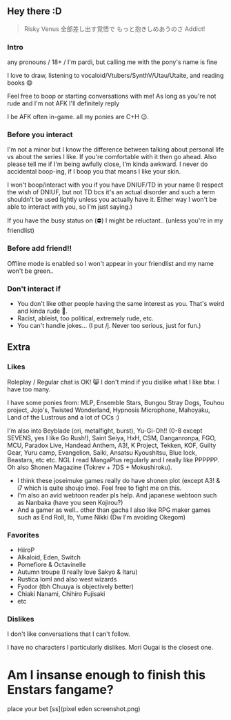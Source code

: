 ## Hey there :D
> Risky Venus
全部差し出す覚悟で
もっと抱きしめあうのさ
Addict!

### Intro
any pronouns / 18+ / I'm pardi, but calling me with the pony's name is fine


I love to draw, listening to vocaloid/Vtubers/SynthV/Utau/Utaite, and reading books 😄

Feel free to boop or starting conversations with me! As long as you're not rude and I'm not AFK
I'll definitely reply

I be AFK often in-game.
all my ponies are C+H 😉.

### Before you interact
I'm not a minor but I know the difference between talking about personal life vs about the series I like. If you're comfortable with it then go ahead.
Also please tell me if I'm being awfully close, I'm kinda awkward.
I never do accidental boop-ing, if I boop you that means I like your skin. 

I won't boop/interact with you if you have DNIUF/TD in your name (I respect the wish of DNIUF, but not TD bcs it's an actual disorder and such a term shouldn't be used lightly unless you actually have it. Either way I won't be able to interact with you, so I'm just saying.) 

If you have the busy status on (⛔) I might be reluctant.. (unless you're in my friendlist)

### Before add friend!!
Offline mode is enabled so I won't appear in your friendlist and my name won't be green..

### Don't interact if
- You don't like other people having the same interest as you. That's weird and kinda rude 🤔.
- Racist, ableist, too political, extremely rude, etc.
- You can't handle jokes... (I put /j. Never too serious, just for fun.)



## Extra

### Likes
Roleplay / Regular chat is OK! 😸
I don't mind if you dislike what I like btw. I have too many.

I have some ponies from: MLP, Ensemble Stars, Bungou Stray Dogs, Touhou project, Jojo's, Twisted Wonderland, Hypnosis Microphone, Mahoyaku, Land of the Lustrous and a lot of OCs :) 

I'm also into Beyblade (ori, metalfight, burst), Yu-Gi-Oh!! (0-8 except SEVENS, yes I like Go Rush!), Saint Seiya, HxH, CSM, Danganronpa, FGO, MCU, Paradox Live, Handead Anthem, A3!, K Project, Tekken, KOF, Guilty Gear, Yuru camp, Evangelion, Saiki, Ansatsu Kyoushitsu, Blue lock, Beastars, etc etc.
NGL I read MangaPlus regularly and I really like PPPPPP. Oh also Shonen Magazine (Tokrev + 7DS + Mokushiroku).
- I think these joseimuke games really do have shonen plot (except A3! & i7 which is quite shoujo imo). Feel free to fight me on this.
- I'm also an avid webtoon reader pls help. And japanese webtoon such as Nanbaka (have you seen Kojirou?)
- And a gamer as well.. other than gacha I also like RPG maker games such as End Roll, Ib, Yume Nikki (Dw I'm avoiding Okegom)

### Favorites
- HiiroP
- Alkaloid, Eden, Switch
- Pomefiore & Octavinelle
- Autumn troupe (I really love Sakyo & Itaru)
- Rustica loml and also west wizards
- Fyodor (tbh Chuuya is objectively better)
- Chiaki Nanami, Chihiro Fujisaki
- etc

### Dislikes
I don't like conversations that I can't follow. 

I have no characters I particularly dislikes. Mori Ougai is the closest one.


# Am I insanse enough to finish this Enstars fangame?
place your bet
[ss](pixel eden screenshot.png)


<!---
pardi-real/pardi-real is a ✨ special ✨ repository because its `README.md` (this file) appears on your GitHub profile.
You can click the Preview link to take a look at your changes.
--->
